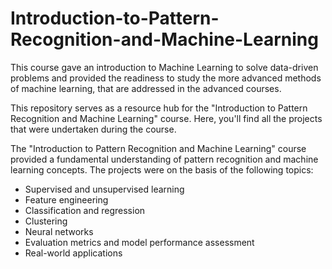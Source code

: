 # Introduction-to-Pattern-Recognition-and-Machine-Learning
This course gave an introduction to Machine Learning to solve data-driven problems and provided the readiness to study the more advanced methods of machine learning, that are addressed in the advanced courses.

This repository serves as a resource hub for the "Introduction to Pattern Recognition and Machine Learning" course. Here, you'll find all the projects that were undertaken during the course.

The "Introduction to Pattern Recognition and Machine Learning" course provided a fundamental understanding of pattern recognition and machine learning concepts. The projects were on the basis of the following topics:

* Supervised and unsupervised learning
* Feature engineering
* Classification and regression
* Clustering 
* Neural networks 
* Evaluation metrics and model performance assessment
* Real-world applications 
